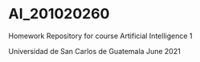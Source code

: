 # AI_201020260
Homework Repository for course Artificial Intelligence 1

Universidad de San Carlos de Guatemala 
June 2021
